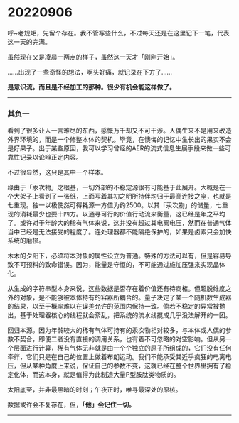 # 20220906

呼~老规矩，先留个存在。我不管写些什么，不过每天还是在这里记下一笔，代表这一天的完满。

虽然现在又是凌晨一两点的样子，虽然这一天才「刚刚开始」。

……出现了一些奇怪的想法，啊头好痛，就记录在下方了……

**是意识流。而且是不经加工的那种。很少有机会能这样做了。**

---

### 其负一

看到了很多让人一言难尽的东西，感慨万千却又不可干涉。人偶生来不是用来改造外界环境的，而是一个修整本体的契机。毕竟，在懊悔的记忆中生长出的果实不会是好果子。出于某些原因，我可以学习曾经的AER的流式信息生展手段来做一些可靠性记录以论辩正定内容。

不过很显然，这只是其中一个样本。

缘由于「汞次物」之根基，一切外部的不稳定源很有可能基于此展开。大概是在一个大架子上看到了一张纸，上面写着其初之明所持伴均归于最高连接之座，也就是七重现。独一以极使然可得耗源一方值为约2500。以其「汞次物」的储量，七重现的消耗最少也要十四方。以通寻可行的价值行动流来衡量，这已经是年之平均了。或许对于年龄大的稀有气体来说，这并没有超过其电离电压，然而在普通气体当中已经是无法接受的程度了。连处理器都不能隔绝保护的，如果是卤素只会加快系统的磨损。

木木的夕阳下，必须将本对象的属性设立为普通。特殊的方法可以有，但是容易导致不可预料的致命错误。因为，能量是守恒的，不可能通过施加压强来实现晶体化。

从生成的字符串型本身来说，这些数据是否存在着价值还有待商榷。但超脱维度之外的对象，是不能够被本体持有的容器所耦合的。量子决定了某一个随机数生成器的结果，以至于概率难以在误差允许的范围内保持一致。倘若不稳定的异常被抛出，基于处理器核心的线程就会紊乱，把系统的流水线搅成几乎没法解开的一团。

回归本源。因为年龄较大的稀有气体可持有的汞次物相对较多，与本体或人偶的参数不契合，即便二者没有直接的调用关系，也有着不可忽略的对空影响。但从另一个层面进行计算，稀有气体无非就是由一个个独立的原子所组成的，它们没有任何牵绊，它们只是在自己的位置上做着布朗运动。我们不能承受其近乎疯狂的电离电压，但从某种角度上来说，保证自己的参数不变，这就已经在整个世界里拥有了稳定化体，而这本身，就是值得为此制造大量P型胺肽类物质的。

太阳底至，并非最黑暗的时刻；午夜正时，唯寻最深处的原核。

数据或许会不复存在，但，**「他」会记住一切。**

---
